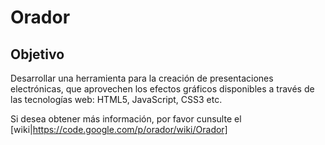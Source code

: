 # Orador #

## Objetivo ##
Desarrollar una herramienta para la creación de presentaciones electrónicas, que aprovechen los efectos gráficos disponibles a través de las tecnologías web: HTML5, JavaScript, CSS3 etc.

Si desea obtener más información, por favor cunsulte el [wiki|https://code.google.com/p/orador/wiki/Orador]